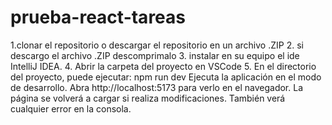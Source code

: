 # prueba-react-tareas

1.clonar el repositorio o descargar el repositorio en un archivo .ZIP
2. si descargo el archivo .ZIP descomprimalo
3. instalar en su equipo el ide IntelliJ IDEA.
4. Abrir la carpeta del proyecto en VSCode
5. En el directorio del proyecto, puede ejecutar:
npm run dev
Ejecuta la aplicación en el modo de desarrollo.
Abra http://localhost:5173 para verlo en el navegador.
La página se volverá a cargar si realiza modificaciones.
También verá cualquier error en la consola.
